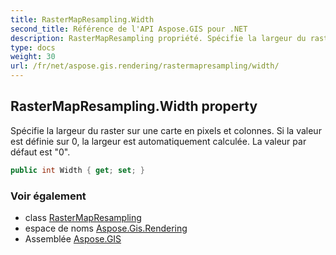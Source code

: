 ```yaml
---
title: RasterMapResampling.Width
second_title: Référence de l'API Aspose.GIS pour .NET
description: RasterMapResampling propriété. Spécifie la largeur du raster sur une carte en pixels et colonnes. Si la valeur est définie sur 0 la largeur est automatiquement calculée. La valeur par défaut est 0.
type: docs
weight: 30
url: /fr/net/aspose.gis.rendering/rastermapresampling/width/
---
```

## RasterMapResampling.Width property

Spécifie la largeur du raster sur une carte en pixels et colonnes. Si la valeur est définie sur 0, la largeur est automatiquement calculée. La valeur par défaut est "0".

```csharp
public int Width { get; set; }
```

### Voir également

* class [RasterMapResampling](../)
* espace de noms [Aspose.Gis.Rendering](../../rastermapresampling/)
* Assemblée [Aspose.GIS](../../../)


